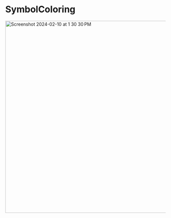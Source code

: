 # SymbolColoring

<img width="602" alt="Screenshot 2024-02-10 at 1 30 30 PM" src="https://github.com/jhold1982/SymbolColoring/assets/36420615/4ce3f883-1149-4f0a-af5b-95016a6b1f77">


